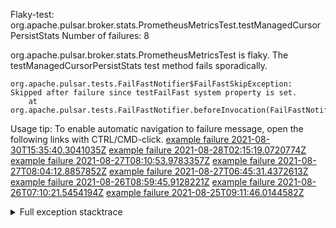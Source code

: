         
Flaky-test: org.apache.pulsar.broker.stats.PrometheusMetricsTest.testManagedCursorPersistStats
Number of failures: 8

org.apache.pulsar.broker.stats.PrometheusMetricsTest is flaky. The testManagedCursorPersistStats test method fails sporadically.

```
org.apache.pulsar.tests.FailFastNotifier$FailFastSkipException: Skipped after failure since testFailFast system property is set.
	at org.apache.pulsar.tests.FailFastNotifier.beforeInvocation(FailFastNotifier.java:88)

```

Usage tip: To enable automatic navigation to failure message, open the following links with CTRL/CMD-click.
[example failure 2021-08-30T15:35:40.3041035Z](https://github.com/apache/pulsar/runs/3463119398?check_suite_focus=true#step:9:2947)
[example failure 2021-08-28T02:15:19.0720774Z](https://github.com/apache/pulsar/runs/3448473880?check_suite_focus=true#step:9:1944)
[example failure 2021-08-27T08:10:53.9783357Z](https://github.com/apache/pulsar/runs/3440980370?check_suite_focus=true#step:9:2011)
[example failure 2021-08-27T08:04:12.8857852Z](https://github.com/apache/pulsar/runs/3440855241?check_suite_focus=true#step:9:1936)
[example failure 2021-08-27T06:45:31.4372613Z](https://github.com/apache/pulsar/runs/3440411158?check_suite_focus=true#step:9:1937)
[example failure 2021-08-26T08:59:45.9128221Z](https://github.com/apache/pulsar/runs/3430539961?check_suite_focus=true#step:9:2646)
[example failure 2021-08-26T07:10:21.5454194Z](https://github.com/apache/pulsar/runs/3429892136?check_suite_focus=true#step:9:1998)
[example failure 2021-08-25T09:11:46.0144582Z](https://github.com/apache/pulsar/runs/3420085427?check_suite_focus=true#step:10:1930)


<details>
<summary>Full exception stacktrace</summary>
<code><pre>
org.apache.pulsar.tests.FailFastNotifier$FailFastSkipException: Skipped after failure since testFailFast system property is set.
	at org.apache.pulsar.tests.FailFastNotifier.beforeInvocation(FailFastNotifier.java:88)

</pre></code>
</details>

